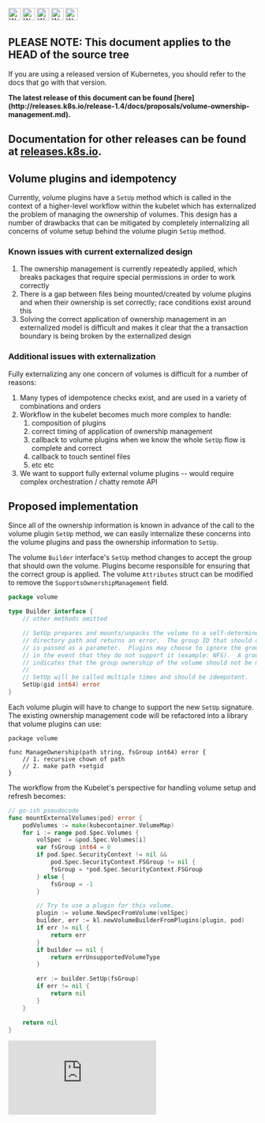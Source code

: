 <!-- BEGIN MUNGE: UNVERSIONED_WARNING -->

<!-- BEGIN STRIP_FOR_RELEASE -->

<img src="http://kubernetes.io/kubernetes/img/warning.png" alt="WARNING"
     width="25" height="25">
<img src="http://kubernetes.io/kubernetes/img/warning.png" alt="WARNING"
     width="25" height="25">
<img src="http://kubernetes.io/kubernetes/img/warning.png" alt="WARNING"
     width="25" height="25">
<img src="http://kubernetes.io/kubernetes/img/warning.png" alt="WARNING"
     width="25" height="25">
<img src="http://kubernetes.io/kubernetes/img/warning.png" alt="WARNING"
     width="25" height="25">

<h2>PLEASE NOTE: This document applies to the HEAD of the source tree</h2>

If you are using a released version of Kubernetes, you should
refer to the docs that go with that version.

<!-- TAG RELEASE_LINK, added by the munger automatically -->
<strong>
The latest release of this document can be found
[here](http://releases.k8s.io/release-1.4/docs/proposals/volume-ownership-management.md).

Documentation for other releases can be found at
[releases.k8s.io](http://releases.k8s.io).
</strong>
--

<!-- END STRIP_FOR_RELEASE -->

<!-- END MUNGE: UNVERSIONED_WARNING -->

## Volume plugins and idempotency

Currently, volume plugins have a `SetUp` method which is called in the context of a higher-level
workflow within the kubelet which has externalized the problem of managing the ownership of volumes.
This design has a number of drawbacks that can be mitigated by completely internalizing all concerns
of volume setup behind the volume plugin `SetUp` method.

### Known issues with current externalized design

1.  The ownership management is currently repeatedly applied, which breaks packages that require
    special permissions in order to work correctly
2.  There is a gap between files being mounted/created by volume plugins and when their ownership
    is set correctly; race conditions exist around this
3.  Solving the correct application of ownership management in an externalized model is difficult
    and makes it clear that the a transaction boundary is being broken by the externalized design

### Additional issues with externalization

Fully externalizing any one concern of volumes is difficult for a number of reasons:

1.  Many types of idempotence checks exist, and are used in a variety of combinations and orders
2.  Workflow in the kubelet becomes much more complex to handle:
    1.  composition of plugins
    2.  correct timing of application of ownership management
    3.  callback to volume plugins when we know the whole `SetUp` flow is complete and correct
    4.  callback to touch sentinel files
    5.  etc etc
3.  We want to support fully external volume plugins -- would require complex orchestration / chatty
    remote API

## Proposed implementation

Since all of the ownership information is known in advance of the call to the volume plugin `SetUp`
method, we can easily internalize these concerns into the volume plugins and pass the ownership
information to `SetUp`.

The volume `Builder` interface's `SetUp` method changes to accept the group that should own the
volume.  Plugins become responsible for ensuring that the correct group is applied.  The volume
`Attributes` struct can be modified to remove the `SupportsOwnershipManagement` field.

```go
package volume

type Builder interface {
    // other methods omitted

    // SetUp prepares and mounts/unpacks the volume to a self-determined
    // directory path and returns an error.  The group ID that should own the volume
    // is passed as a parameter.  Plugins may choose to ignore the group ID directive
    // in the event that they do not support it (example: NFS).  A group ID of -1
    // indicates that the group ownership of the volume should not be modified by the plugin.
    //
    // SetUp will be called multiple times and should be idempotent.
    SetUp(gid int64) error
}
```

Each volume plugin will have to change to support the new `SetUp` signature.  The existing
ownership management code will be refactored into a library that volume plugins can use:

```
package volume

func ManageOwnership(path string, fsGroup int64) error {
    // 1. recursive chown of path
    // 2. make path +setgid
}
```

The workflow from the Kubelet's perspective for handling volume setup and refresh becomes:

```go
// go-ish pseudocode
func mountExternalVolumes(pod) error {
    podVolumes := make(kubecontainer.VolumeMap)
    for i := range pod.Spec.Volumes {
        volSpec := &pod.Spec.Volumes[i]
        var fsGroup int64 = 0
        if pod.Spec.SecurityContext != nil &&
            pod.Spec.SecurityContext.FSGroup != nil {
            fsGroup = *pod.Spec.SecurityContext.FSGroup
        } else {
            fsGroup = -1
        }

        // Try to use a plugin for this volume.
        plugin := volume.NewSpecFromVolume(volSpec)
        builder, err := kl.newVolumeBuilderFromPlugins(plugin, pod)
        if err != nil {
            return err
        }
        if builder == nil {
            return errUnsupportedVolumeType
        }

        err := builder.SetUp(fsGroup)
        if err != nil {
            return nil
        }
    }

    return nil
}
```

<!-- BEGIN MUNGE: GENERATED_ANALYTICS -->
[![Analytics](https://kubernetes-site.appspot.com/UA-36037335-10/GitHub/docs/proposals/volume-ownership-management.md?pixel)]()
<!-- END MUNGE: GENERATED_ANALYTICS -->
